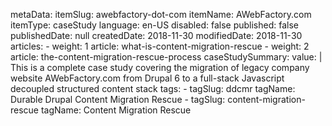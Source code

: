 metaData:
    itemSlug: awebfactory-dot-com
    itemName: AWebFactory.com
    itemType: caseStudy
    language: en-US
    disabled: false
    published: false
    publishedDate: null
    createdDate: 2018-11-30
    modifiedDate: 2018-11-30
articles:
    - weight: 1
      article: what-is-content-migration-rescue
    - weight: 2
      article: the-content-migration-rescue-process
caseStudySummary:
    value: |
        This is a complete case study covering the migration of legacy company website AWebFactory.com from Drupal 6 to a full-stack Javascript decoupled structured content stack
tags:
    - tagSlug: ddcmr
      tagName: Durable Drupal Content Migration Rescue
    - tagSlug: content-migration-rescue
      tagName: Content Migration Rescue
